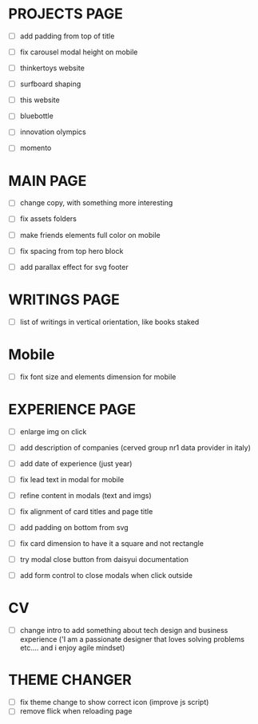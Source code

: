 # PROJECTS PAGE
- [ ] add padding from top of title
- [ ] fix carousel modal height on mobile
- [ ] thinkertoys website
- [ ] surfboard shaping
- [ ] this website
- [ ] bluebottle
- [ ] innovation olympics
- [ ] momento


# MAIN PAGE
- [ ] change copy, with something more interesting
- [ ] fix assets folders
- [ ] make friends elements full color on mobile
- [ ] fix spacing from top hero block
- [ ] add parallax effect for svg footer


# WRITINGS PAGE
- [ ] list of writings in vertical orientation, like books staked


# Mobile
- [ ] fix font size and elements dimension for mobile



# EXPERIENCE PAGE
- [ ] enlarge img on click
- [ ] add description of companies (cerved group nr1 data provider in italy)
- [ ] add date of experience (just year)
- [ ] fix lead text in modal for mobile
- [ ] refine content in modals (text and imgs)
- [ ] fix alignment of card titles and page title
- [ ] add padding on bottom from svg
- [ ] fix card dimension to have it a square and not rectangle
- [ ] try modal close button from daisyui documentation
- [ ] add form control to close modals when click outside


# CV
- [ ] change intro to add something about tech design and business experience ('I am a passionate designer that loves solving problems etc.... and i enjoy agile mindset)

# THEME CHANGER
- [ ] fix theme change to show correct icon (improve js script)
- [ ] remove flick when reloading page